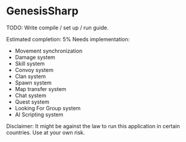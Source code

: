 # GenesisSharp

TODO: Write compile / set up / run guide.


Estimated completion: 5%
Needs implementation:
 - Movement synchronization
 - Damage system
 - Skill system
 - Convoy system
 - Clan system
 - Spawn system
 - Map transfer system
 - Chat system
 - Quest system
 - Looking For Group system
 - AI Scripting system

Disclaimer: It might be against the law to run this application in certain countries. Use at your own risk.